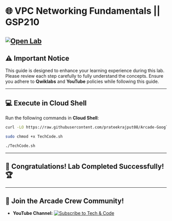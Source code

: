 # 🌐 VPC Networking Fundamentals || GSP210
[![Open Lab](https://img.shields.io/badge/Open-Lab-blue?style=flat)](https://www.cloudskillsboost.google/focuses/1229?parent=catalog) 
---

## ⚠️ **Important Notice**  
This guide is designed to enhance your learning experience during this lab. Please review each step carefully to fully understand the concepts. Ensure you adhere to **Qwiklabs** and **YouTube** policies while following this guide.  

---

## 💻 **Execute in Cloud Shell**  
Run the following commands in **Cloud Shell**:  
```bash
curl -LO https://raw.githubusercontent.com/prateekrajput08/Arcade-Google-Cloud-Labs/refs/heads/main/VPC%20Networking%20Fundamentals/TechCode.sh

sudo chmod +x TechCode.sh

./TechCode.sh
```  
---

## 🎉 **Congratulations! Lab Completed Successfully!** 🏆  

---

## 🤝 **Join the Arcade Crew Community!**  

- **YouTube Channel:** [![Subscribe to Tech & Code](https://img.shields.io/badge/YouTube-Tech%20&%20Code-red?style=flat&logo=youtube)](https://www.youtube.com/@TechCode9?sub_confirmation=1)   
